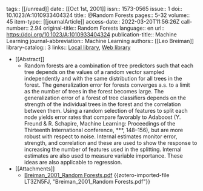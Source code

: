 tags:: [[/unread]]
date:: [[Oct 1st, 2001]]
issn:: 1573-0565
issue:: 1
doi:: 10.1023/A:1010933404324
title:: @Random Forests
pages:: 5-32
volume:: 45
item-type:: [[journalArticle]]
access-date:: 2022-03-20T11:56:26Z
call-number:: 2.94
original-title:: Random Forests
language:: en
url:: https://doi.org/10.1023/A:1010933404324
publication-title:: Machine Learning
journal-abbreviation:: Machine Learning
authors:: [[Leo Breiman]]
library-catalog:: 3
links:: [Local library](zotero://select/library/items/DCMYZ9BN), [Web library](https://www.zotero.org/users/8940609/items/DCMYZ9BN)

- [[Abstract]]
	- Random forests are a combination of tree predictors such that each tree depends on the values of a random vector sampled independently and with the same distribution for all trees in the forest. The generalization error for forests converges a.s. to a limit as the number of trees in the forest becomes large. The generalization error of a forest of tree classifiers depends on the strength of the individual trees in the forest and the correlation between them. Using a random selection of features to split each node yields error rates that compare favorably to Adaboost (Y. Freund & R. Schapire, Machine Learning: Proceedings of the Thirteenth International conference, ***, 148–156), but are more robust with respect to noise. Internal estimates monitor error, strength, and correlation and these are used to show the response to increasing the number of features used in the splitting. Internal estimates are also used to measure variable importance. These ideas are also applicable to regression.
- [[Attachments]]
	- [Breiman_2001_Random Forests.pdf](https://link.springer.com/content/pdf/10.1023%2Fa%3A1010933404324.pdf) {{zotero-imported-file LT3ZN5FJ, "Breiman_2001_Random Forests.pdf"}}